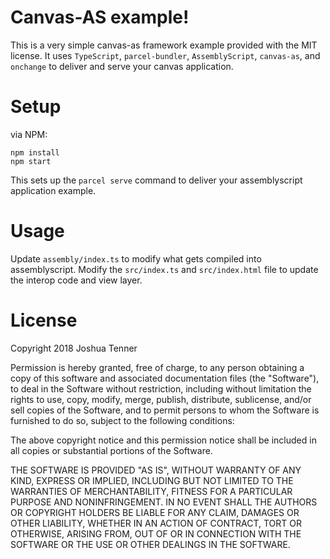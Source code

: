 # Canvas-AS example!

This is a very simple canvas-as framework example provided with the MIT license. It uses `TypeScript`, `parcel-bundler`, `AssemblyScript`, `canvas-as`, and `onchange` to deliver and serve your canvas application.

# Setup

via NPM:

```
npm install
npm start
```

This sets up the `parcel serve` command to deliver your assemblyscript application example.

# Usage

Update `assembly/index.ts` to modify what gets compiled into assemblyscript. Modify the `src/index.ts` and `src/index.html` file to update the interop code and view layer.

# License

Copyright 2018 Joshua Tenner

Permission is hereby granted, free of charge, to any person obtaining a copy of this software and associated documentation files (the "Software"), to deal in the Software without restriction, including without limitation the rights to use, copy, modify, merge, publish, distribute, sublicense, and/or sell copies of the Software, and to permit persons to whom the Software is furnished to do so, subject to the following conditions:

The above copyright notice and this permission notice shall be included in all copies or substantial portions of the Software.

THE SOFTWARE IS PROVIDED "AS IS", WITHOUT WARRANTY OF ANY KIND, EXPRESS OR IMPLIED, INCLUDING BUT NOT LIMITED TO THE WARRANTIES OF MERCHANTABILITY, FITNESS FOR A PARTICULAR PURPOSE AND NONINFRINGEMENT. IN NO EVENT SHALL THE AUTHORS OR COPYRIGHT HOLDERS BE LIABLE FOR ANY CLAIM, DAMAGES OR OTHER LIABILITY, WHETHER IN AN ACTION OF CONTRACT, TORT OR OTHERWISE, ARISING FROM, OUT OF OR IN CONNECTION WITH THE SOFTWARE OR THE USE OR OTHER DEALINGS IN THE SOFTWARE.
